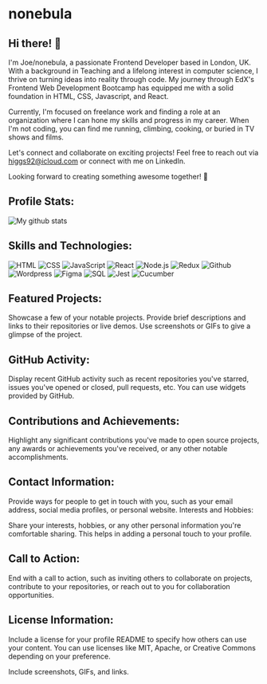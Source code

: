# nonebula

## Hi there! 👋
I'm Joe/nonebula, a passionate Frontend Developer based in London, UK. With a background in Teaching and a lifelong interest in computer science, I thrive on turning ideas into reality through code. My journey through EdX's Frontend Web Development Bootcamp has equipped me with a solid foundation in HTML, CSS, Javascript, and React.

Currently, I'm focused on freelance work and finding a role at an organization where I can hone my skills and progress in my career. When I'm not coding, you can find me running, climbing, cooking, or buried in TV shows and films.

Let's connect and collaborate on exciting projects! Feel free to reach out via higgs92@icloud.com or connect with me on LinkedIn.

Looking forward to creating something awesome together! 🚀

## Profile Stats:

![My github stats](https://github-readme-stats.vercel.app/api?nonebula=yourusername&show_icons=true&theme=dark)

## Skills and Technologies:

![HTML](https://img.shields.io/badge/HTML-Icon-orange?logo=html5&logoColor=white)
![CSS](https://img.shields.io/badge/CSS-Icon-blue?logo=css3&logoColor=white)
![JavaScript](https://img.shields.io/badge/JavaScript-Icon-yellow?logo=javascript&logoColor=white)
![React](https://img.shields.io/badge/React-Icon-blue?logo=react&logoColor=white)
![Node.js](https://img.shields.io/badge/Node.js-Icon-green?logo=node.js&logoColor=white)
![Redux](https://img.shields.io/badge/Redux-Icon-purple?logo=redux&logoColor=white)
![Github](https://img.shields.io/badge/Github-Icon-black?logo=github&logoColor=white)
![Wordpress](https://img.shields.io/badge/Wordpress-Icon-blue?logo=wordpress&logoColor=white)
![Figma](https://img.shields.io/badge/Figma-Icon-purple?logo=figma&logoColor=white)
![SQL](https://img.shields.io/badge/SQL-Icon-red?logo=sql&logoColor=white)
![Jest](https://img.shields.io/badge/Jest-Icon-red?logo=jest&logoColor=white)
![Cucumber](https://img.shields.io/badge/Cucumber-Icon-green?logo=cucumber&logoColor=white)

## Featured Projects:

Showcase a few of your notable projects. Provide brief descriptions and links to their repositories or live demos. Use screenshots or GIFs to give a glimpse of the project.

## GitHub Activity:

Display recent GitHub activity such as recent repositories you've starred, issues you've opened or closed, pull requests, etc. You can use widgets provided by GitHub.

## Contributions and Achievements:

Highlight any significant contributions you've made to open source projects, any awards or achievements you've received, or any other notable accomplishments.

## Contact Information:

Provide ways for people to get in touch with you, such as your email address, social media profiles, or personal website.
Interests and Hobbies:

Share your interests, hobbies, or any other personal information you're comfortable sharing. This helps in adding a personal touch to your profile.

## Call to Action:

End with a call to action, such as inviting others to collaborate on projects, contribute to your repositories, or reach out to you for collaboration opportunities.

## License Information:

Include a license for your profile README to specify how others can use your content. You can use licenses like MIT, Apache, or Creative Commons depending on your preference.


Include screenshots, GIFs, and links.
